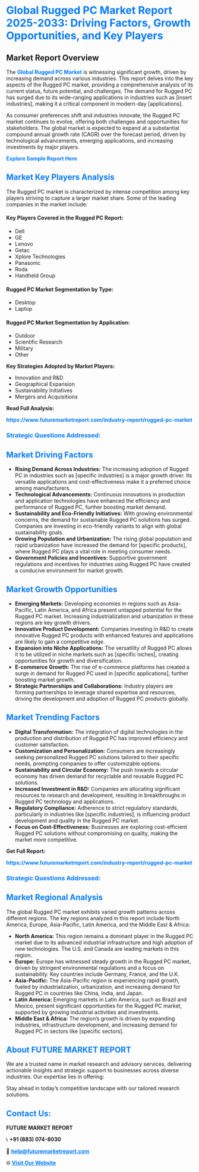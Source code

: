 <h1 style="color: #007BFF;">Global Rugged PC Market Report 2025-2033: Driving Factors, Growth Opportunities, and Key Players</h1>

<section id="overview">
<h2>Market Report Overview</h2>
<p>The <a href="https://www.futuremarketreport.com/industry-report/rugged-pc-market" style="color: #007BFF; text-decoration: none;"><strong>Global Rugged PC Market</strong></a> is witnessing significant growth, driven by increasing demand across various industries. This report delves into the key aspects of the Rugged PC market, providing a comprehensive analysis of its current status, future potential, and challenges. The demand for Rugged PC has surged due to its wide-ranging applications in industries such as [insert industries], making it a critical component in modern-day [applications].</p>
<p>As consumer preferences shift and industries innovate, the Rugged PC market continues to evolve, offering both challenges and opportunities for stakeholders. The global market is expected to expand at a substantial compound annual growth rate (CAGR) over the forecast period, driven by technological advancements, emerging applications, and increasing investments by major players.</p>
</section>

<section id="overview">
<p><a href="https://www.futuremarketreport.com/request-sample/reportId=84946" style="color: #007BFF; text-decoration: none;"><strong>Explore Sample Report Here</strong></a></p>
</section>

<section id="key-players">
<h2 style="color: #007BFF;">Market Key Players Analysis</h2>
<p>The Rugged PC market is characterized by intense competition among key players striving to capture a larger market share. Some of the leading companies in the market include:</p>
<h4>Key Players Covered in the Rugged PC Report:</h4>
<ul><li>Dell</li><li>GE</li><li>Lenovo</li><li>Getac</li><li>Xplore Technologies</li><li>Panasonic</li><li>Roda</li><li>Handheld Group</li></ul>
<h4>Rugged PC Market Segmentation by Type:</h4>
<ul><li>Desktop</li><li>Laptop</li></ul>

<h4>Rugged PC Market Segmentation by Application:</h4>
<ul><li>Outdoor</li><li>Scientific Research</li><li>Military</li><li>Other</li></ul>
<p><strong>Key Strategies Adopted by Market Players:</strong></p>
<ul>
<li>Innovation and R&D</li>
<li>Geographical Expansion</li>
<li>Sustainability Initiatives</li>
<li>Mergers and Acquisitions</li>
</ul>
</section>

<section>
<p><strong>Read Full Analysis: </strong></p><a href="https://www.futuremarketreport.com/industry-report/rugged-pc-market" style="color: #007BFF; text-decoration: none;"><strong>https://www.futuremarketreport.com/industry-report/rugged-pc-market</strong></a>
<h3 style="color: #007BFF;">Strategic Questions Addressed:</h3>
</section>

<section id="driving-factors">
<h2 style="color: #007BFF;">Market Driving Factors</h2>
<ul>
<li><strong>Rising Demand Across Industries:</strong> The increasing adoption of Rugged PC in industries such as [specific industries] is a major growth driver. Its versatile applications and cost-effectiveness make it a preferred choice among manufacturers.</li>
<li><strong>Technological Advancements:</strong> Continuous innovations in production and application technologies have enhanced the efficiency and performance of Rugged PC, further boosting market demand.</li>
<li><strong>Sustainability and Eco-Friendly Initiatives:</strong> With growing environmental concerns, the demand for sustainable Rugged PC solutions has surged. Companies are investing in eco-friendly variants to align with global sustainability goals.</li>
<li><strong>Growing Population and Urbanization:</strong> The rising global population and rapid urbanization have increased the demand for [specific products], where Rugged PC plays a vital role in meeting consumer needs.</li>
<li><strong>Government Policies and Incentives:</strong> Supportive government regulations and incentives for industries using Rugged PC have created a conducive environment for market growth.</li>
</ul>
</section>

<section id="growth-opportunities">
<h2 style="color: #007BFF;">Market Growth Opportunities</h2>
<ul>
<li><strong>Emerging Markets:</strong> Developing economies in regions such as Asia-Pacific, Latin America, and Africa present untapped potential for the Rugged PC market. Increasing industrialization and urbanization in these regions are key growth drivers.</li>
<li><strong>Innovative Product Development:</strong> Companies investing in R&D to create innovative Rugged PC products with enhanced features and applications are likely to gain a competitive edge.</li>
<li><strong>Expansion into Niche Applications:</strong> The versatility of Rugged PC allows it to be utilized in niche markets such as [specific niches], creating opportunities for growth and diversification.</li>
<li><strong>E-commerce Growth:</strong> The rise of e-commerce platforms has created a surge in demand for Rugged PC used in [specific applications], further boosting market growth.</li>
<li><strong>Strategic Partnerships and Collaborations:</strong> Industry players are forming partnerships to leverage shared expertise and resources, driving the development and adoption of Rugged PC products globally.</li>
</ul>
</section>

<section id="trending-factors">
<h2 style="color: #007BFF;">Market Trending Factors</h2>
<ul>
<li><strong>Digital Transformation:</strong> The integration of digital technologies in the production and distribution of Rugged PC has improved efficiency and customer satisfaction.</li>
<li><strong>Customization and Personalization:</strong> Consumers are increasingly seeking personalized Rugged PC solutions tailored to their specific needs, prompting companies to offer customizable options.</li>
<li><strong>Sustainability and Circular Economy:</strong> The push towards a circular economy has driven demand for recyclable and reusable Rugged PC solutions.</li>
<li><strong>Increased Investment in R&D:</strong> Companies are allocating significant resources to research and development, resulting in breakthroughs in Rugged PC technology and applications.</li>
<li><strong>Regulatory Compliance:</strong> Adherence to strict regulatory standards, particularly in industries like [specific industries], is influencing product development and quality in the Rugged PC market.</li>
<li><strong>Focus on Cost-Effectiveness:</strong> Businesses are exploring cost-efficient Rugged PC solutions without compromising on quality, making the market more competitive.</li>
</ul>
</section>

<section>
<p><strong>Get Full Report: </strong></p><a href="https://www.futuremarketreport.com/industry-report/rugged-pc-market" style="color: #007BFF; text-decoration: none;"><strong>https://www.futuremarketreport.com/industry-report/rugged-pc-market</strong></a>
<h3 style="color: #007BFF;">Strategic Questions Addressed:</h3>
</section>


<section id="regional-analysis">
<h2 style="color: #007BFF;">Market Regional Analysis</h2>
<p>The global Rugged PC market exhibits varied growth patterns across different regions. The key regions analyzed in this report include North America, Europe, Asia-Pacific, Latin America, and the Middle East & Africa:</p>
<ul>
<li><strong>North America:</strong> This region remains a dominant player in the Rugged PC market due to its advanced industrial infrastructure and high adoption of new technologies. The U.S. and Canada are leading markets in this region.</li>
<li><strong>Europe:</strong> Europe has witnessed steady growth in the Rugged PC market, driven by stringent environmental regulations and a focus on sustainability. Key countries include Germany, France, and the U.K.</li>
<li><strong>Asia-Pacific:</strong> The Asia-Pacific region is experiencing rapid growth, fueled by industrialization, urbanization, and increasing demand for Rugged PC in countries like China, India, and Japan.</li>
<li><strong>Latin America:</strong> Emerging markets in Latin America, such as Brazil and Mexico, present significant opportunities for the Rugged PC market, supported by growing industrial activities and investments.</li>
<li><strong>Middle East & Africa:</strong> The region’s growth is driven by expanding industries, infrastructure development, and increasing demand for Rugged PC in sectors like [specific sectors].</li>
</ul>
</section>

<footer>
<h2 style="color: #007BFF;">About FUTURE MARKET REPORT</h2>
<p>We are a trusted name in market research and advisory services, delivering actionable insights and strategic support to businesses across diverse industries. Our expertise lies in offering:</p>

<p>Stay ahead in today’s competitive landscape with our tailored research solutions.</p>

<h2 style="color: #007BFF;">Contact Us:</h2>
<p><strong>FUTURE MARKET REPORT</strong></p>
<p>📞 <strong>+91 (883) 074-8030</strong></p>
<p>📧 <strong><a href="mailto:help@futuremarketreport.com" style="color: #007BFF;">help@futuremarketreport.com</a></strong></p>
<p>🌐 <strong><a href="https://www.futuremarketreport.com/" style="color: #007BFF;">Visit Our Website</a></strong></p>
</footer>